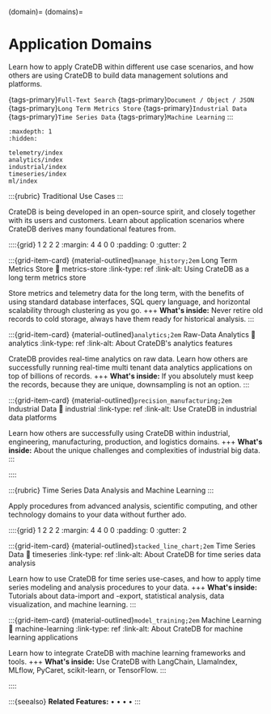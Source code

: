 (domain)=
(domains)=

# Application Domains

Learn how to apply CrateDB within different use case scenarios, and how others
are using CrateDB to build data management solutions and platforms.

{tags-primary}`Full-Text Search`
{tags-primary}`Document / Object / JSON`
{tags-primary}`Long Term Metrics Store`
{tags-primary}`Industrial Data`
{tags-primary}`Time Series Data`
{tags-primary}`Machine Learning`
:::


```{toctree}
:maxdepth: 1
:hidden:

telemetry/index
analytics/index
industrial/index
timeseries/index
ml/index
```


:::{rubric} Traditional Use Cases
:::

CrateDB is being developed in an open-source spirit, and closely together
with its users and customers. Learn about application scenarios where CrateDB
derives many foundational features from.

::::{grid} 1 2 2 2
:margin: 4 4 0 0
:padding: 0
:gutter: 2


:::{grid-item-card} {material-outlined}`manage_history;2em` Long Term Metrics Store
:link: metrics-store
:link-type: ref
:link-alt: Using CrateDB as a long term metrics store

Store metrics and telemetry data for the long term, with the benefits of
using standard database interfaces, SQL query language, and horizontal
scalability through clustering as you go.
+++
**What's inside:**
Never retire old records to cold storage,
always have them ready for historical analysis.
:::


:::{grid-item-card} {material-outlined}`analytics;2em` Raw-Data Analytics
:link: analytics
:link-type: ref
:link-alt: About CrateDB's analytics features

CrateDB provides real-time analytics on raw data.
Learn how others are successfully running real-time multi tenant data
analytics applications on top of billions of records.
+++
**What's inside:**
If you absolutely must keep the records, because they are unique,
downsampling is not an option.
:::


:::{grid-item-card} {material-outlined}`precision_manufacturing;2em` Industrial Data
:link: industrial
:link-type: ref
:link-alt: Use CrateDB in industrial data platforms

Learn how others are successfully using CrateDB within industrial,
engineering, manufacturing, production, and logistics domains.
+++
**What's inside:**
About the unique challenges and complexities of industrial big data.
:::


::::


:::{rubric} Time Series Data Analysis and Machine Learning
:::

Apply procedures from advanced analysis, scientific computing, and other
technology domains to your data without further ado.

::::{grid} 1 2 2 2
:margin: 4 4 0 0
:padding: 0
:gutter: 2


:::{grid-item-card} {material-outlined}`stacked_line_chart;2em` Time Series Data
:link: timeseries
:link-type: ref
:link-alt: About CrateDB for time series data analysis

Learn how to use CrateDB for time series use-cases,
and how to apply time series modeling and analysis procedures
to your data.
+++
**What's inside:**
Tutorials about data-import and -export, statistical
analysis, data visualization, and machine learning.
:::


:::{grid-item-card} {material-outlined}`model_training;2em` Machine Learning
:link: machine-learning
:link-type: ref
:link-alt: About CrateDB for machine learning applications

Learn how to integrate CrateDB with machine learning frameworks and tools.
+++
**What's inside:**
Use CrateDB with LangChain, LlamaIndex, MLflow, PyCaret, scikit-learn,
or TensorFlow.
:::


::::


:::{seealso} **Related Features:**
[](#document) •
[](#fulltext) •
[](#geospatial) •
[](#generated-columns) •
[](#udf)
:::


```{include} /_include/styles.html
```
